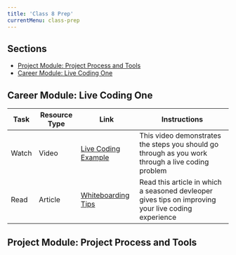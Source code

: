 ```yaml
---
title: 'Class 8 Prep'
currentMenu: class-prep
---
```


## Sections

- [Project Module: Project Process and Tools](#project-module-project-process-and-tools)
- [Career Module: Live Coding One](#career-module-live-coding-one)

## Career Module: Live Coding One
Task | Resource Type | Link | Instructions
|----|---------------|------|-------------|
Watch | Video | [Live Coding Example](../../videos/live-coding/) | This video demonstrates the steps you should go through as you work through a live coding problem
Read | Article | [Whiteboarding Tips](https://writing.pupius.co.uk/whiteboarding-4df873dbba2e) | Read this article in which a seasoned devleoper gives tips on improving your live coding experience


## Project Module: Project Process and Tools

